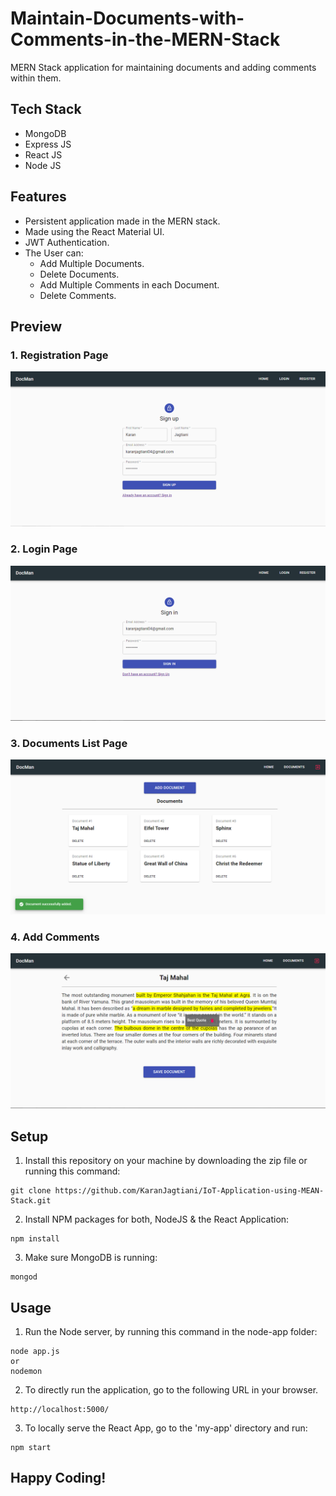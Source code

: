 # Maintain-Documents-with-Comments-in-the-MERN-Stack

MERN Stack application for maintaining documents and adding comments within them.

## Tech Stack
* MongoDB
* Express JS
* React JS
* Node JS

## Features
* Persistent application made in the MERN stack.
* Made using the React Material UI.
* JWT Authentication.
* The User can:
  - Add Multiple Documents.
  - Delete Documents.
  - Add Multiple Comments in each Document.
  - Delete Comments.

## Preview
### 1. Registration Page
![](readme-content/register.png)
### 2. Login Page
![](readme-content/login.png)
### 3. Documents List Page
![](readme-content/docs-list.png)
### 4. Add Comments
![](readme-content/add-commnets.png)

## Setup

1. Install this repository on your machine by downloading the zip file or running this command:
```
git clone https://github.com/KaranJagtiani/IoT-Application-using-MEAN-Stack.git
```
2. Install NPM packages for both, NodeJS & the React Application:
```
npm install
```
3. Make sure MongoDB is running:
```
mongod
```

## Usage  
1. Run the Node server, by running this command in the node-app folder:
```
node app.js
or
nodemon
```
2. To directly run the application, go to the following URL in your browser.
```
http://localhost:5000/
```
3. To locally serve the React App, go to the 'my-app' directory and run:
```
npm start
```

## Happy Coding!
